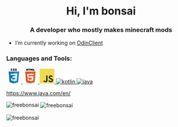 <h1 align="center">Hi, I'm bonsai</h1>
<h3 align="center">A developer who mostly makes minecraft mods</h3>

- I’m currently working on [OdinClient](https://github.com/odtheking/OdinClient)


<h3 align="left">Languages and Tools:</h3>
<p align="left"> <a href="https://www.w3schools.com/css/" target="_blank" rel="noreferrer"> <img src="https://raw.githubusercontent.com/devicons/devicon/master/icons/css3/css3-original-wordmark.svg" alt="css3" width="40" height="40"/> </a> <a href="https://www.w3.org/html/" target="_blank" rel="noreferrer"> <img src="https://raw.githubusercontent.com/devicons/devicon/master/icons/html5/html5-original-wordmark.svg" alt="html5" width="40" height="40"/> </a> <a href="https://developer.mozilla.org/en-US/docs/Web/JavaScript" target="_blank" rel="noreferrer"> <img src="https://raw.githubusercontent.com/devicons/devicon/master/icons/javascript/javascript-original.svg" alt="javascript" width="40" height="40"/> </a> <a href="https://kotlinlang.org" target="_blank" rel="noreferrer"> <img src="https://www.vectorlogo.zone/logos/kotlinlang/kotlinlang-icon.svg" alt="kotlin" width="40" height="40"/> </a> <a href="https://www.java.com/en/" target="_blank" rel="noreferrer"> <img src="https://www.vectorlogo.zone/logos/java/java-vertical.svg" alt="java" width="40" height="40"/> </a> </p>


https://www.java.com/en/

<p><img align="left" src="https://github-readme-stats.vercel.app/api/top-langs?username=freebonsai&show_icons=true&theme=dark&locale=en&layout=compact" alt="freebonsai" /></p>

<p>&nbsp;<img align="center" src="https://github-readme-stats.vercel.app/api?username=freebonsai&show_icons=true&theme=dark&locale=en" alt="freebonsai" /></p>

<p><img align="center" src="https://github-readme-streak-stats.herokuapp.com/?user=freebonsai&theme=dark" alt="freebonsai" /></p>
